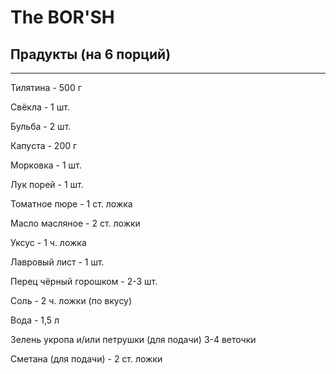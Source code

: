 # The BOR'SH
## Прадукты (на 6 порций)
***
Тилятинa - 500 г

Свёклa - 1 шт.

Бульбa - 2 шт.

Капуcта - 200 г

Морковкa - 1 шт.

Лук порей - 1 шт.

Томатное пюре - 1 ст. ложка

Масло масляноe - 2 ст. ложки

Уксус - 1 ч. ложка

Лавровый лист - 1 шт.

Перец чёрный горошком - 2-3 шт.

Соль - 2 ч. ложки (по вкусу)

Вода - 1,5 л

Зелень укропа и/или петрушки (для подачи) 
3-4 веточки

Сметана (для подачи) - 2 ст. ложки